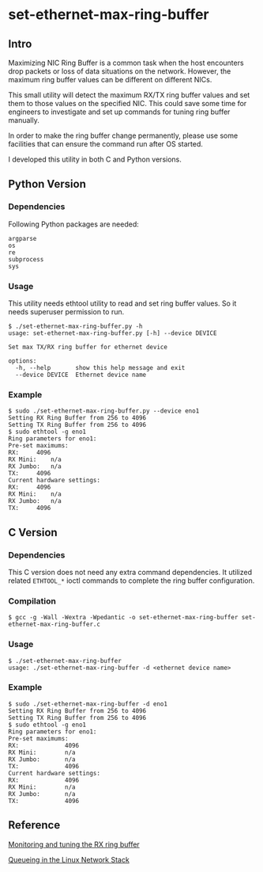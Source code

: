 # set-ethernet-max-ring-buffer

## Intro

Maximizing NIC Ring Buffer is a common task when the host encounters drop packets or loss of data situations on the network. However, the maximum ring buffer values can be different on different NICs.

This small utility will detect the maximum RX/TX ring buffer values and set them to those values on the specified NIC. This could save some time for engineers to investigate and set up commands for tuning ring buffer manually.

In order to make the ring buffer change permanently, please use some facilities that can ensure the command run after OS started.

I developed this utility in both C and Python versions.

## Python Version

### Dependencies

Following Python packages are needed:

```
argparse
os
re
subprocess
sys
```

### Usage

This utility needs ethtool utility to read and set ring buffer values. So it needs superuser permission to run.

```
$ ./set-ethernet-max-ring-buffer.py -h
usage: set-ethernet-max-ring-buffer.py [-h] --device DEVICE

Set max TX/RX ring buffer for ethernet device

options:
  -h, --help       show this help message and exit
  --device DEVICE  Ethernet device name
```

### Example

```
$ sudo ./set-ethernet-max-ring-buffer.py --device eno1
Setting RX Ring Buffer from 256 to 4096
Setting TX Ring Buffer from 256 to 4096
$ sudo ethtool -g eno1
Ring parameters for eno1:
Pre-set maximums:
RX:		4096
RX Mini:	n/a
RX Jumbo:	n/a
TX:		4096
Current hardware settings:
RX:		4096
RX Mini:	n/a
RX Jumbo:	n/a
TX:		4096
```

## C Version

### Dependencies

This C version does not need any extra command dependencies. It utilized related `ETHTOOL_*` ioctl commands to complete the ring buffer configuration.

### Compilation

```
$ gcc -g -Wall -Wextra -Wpedantic -o set-ethernet-max-ring-buffer set-ethernet-max-ring-buffer.c
```

### Usage

```
$ ./set-ethernet-max-ring-buffer
usage: ./set-ethernet-max-ring-buffer -d <ethernet device name>
```

### Example

```
$ sudo ./set-ethernet-max-ring-buffer -d eno1
Setting RX Ring Buffer from 256 to 4096
Setting TX Ring Buffer from 256 to 4096
$ sudo ethtool -g eno1
Ring parameters for eno1:
Pre-set maximums:
RX:             4096
RX Mini:        n/a
RX Jumbo:       n/a
TX:             4096
Current hardware settings:
RX:             4096
RX Mini:        n/a
RX Jumbo:       n/a
TX:             4096
```

## Reference

[Monitoring and tuning the RX ring buffer](https://access.redhat.com/documentation/en-us/red_hat_enterprise_linux/8/html/configuring_and_managing_networking/monitoring-and-tuning-the-rx-ring-buffer_configuring-and-managing-networking)

[Queueing in the Linux Network Stack](https://www.linuxjournal.com/content/queueing-linux-network-stack)
